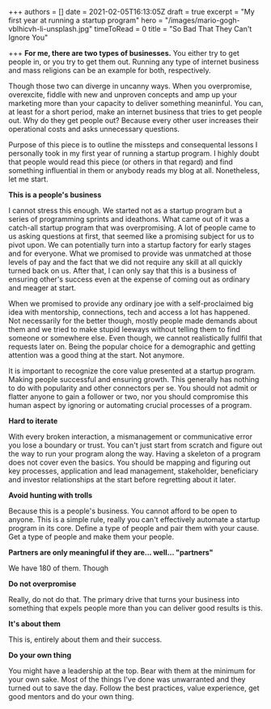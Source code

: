 +++
authors = []
date = 2021-02-05T16:13:05Z
draft = true
excerpt = "My first year at running a startup program"
hero = "/images/mario-gogh-vblhicvh-li-unsplash.jpg"
timeToRead = 0
title = "So Bad That They Can't Ignore You"

+++
**For me, there are two types of businesses.** You either try to get people in, or you try to get them out. Running any type of internet business and mass religions can be an example for both, respectively.

Though those two can diverge in uncanny ways. When you overpromise, overexcite, fiddle with new and unproven concepts and amp up your marketing more than your capacity to deliver something meaninful. You can, at least for a short period, make an internet business that tries to get people out. Why do they get people out? Because every other user increases their operational costs and asks unnecessary questions.

Purpose of this piece is to outline the missteps and consequental lessons I personally took in my first year of running a startup program. I highly doubt that people would read this piece (or others in that regard) and find something influential in them or anybody reads my blog at all. Nonetheless, let me start.

**This is a people's business**

I cannot stress this enough. We started not as a startup program but a series of programming sprints and ideathons. What came out of it was a catch-all startup program that was overpromising. A lot of people came to us asking questions at first, that seemed like a promising subject for us to pivot upon. We can potentially turn into a startup factory for early stages and for everyone. What we promised to provide was unmatched at those levels of pay and the fact that we did not require any skill at all quickly turned back on us. After that, I can only say that this is a business of ensuring other's success even at the expense of coming out as ordinary and meager at start.

When we promised to provide any ordinary joe with a self-proclaimed big idea with mentorship, connections, tech and access a lot has happened. Not necessarily for the better though, mostly people made demands about them and we tried to make stupid leeways without telling them to find someone or somewhere else. Even though, we cannot realistically fullfil that requests later on. Being the popular choice for a demographic and getting attention was a good thing at the start. Not anymore.

It is important to recognize the core value presented at a startup program. Making people successful and ensuring growth. This generally has nothing to do with popularity and other connectors per se. You should not admit or flatter anyone to gain a follower or two, nor you should compromise this human aspect by ignoring or automating crucial processes of a program.

**Hard to iterate**

With every broken interaction, a mismanagement or communicative error you lose a boundary or trust. You can't just start from scratch and figure out the way to run your program along the way. Having a skeleton of a program does not cover even the basics. You should be mapping and figuring out key processes, application and lead management, stakeholder, beneficiary and investor relationships at the start before regretting about it later.

**Avoid hunting with trolls**

Because this is a people's business. You cannot afford to be open to anyone. This is a simple rule, really you can't effectively automate a startup program in its core. Define a type of people and pair them with your cause. Get a type of people and make them your people.

**Partners are only meaningful if they are... well... "partners"**

We have 180 of them. Though

**Do not overpromise**

Really, do not do that. The primary drive that turns your business into something that expels people more than you can deliver good results is this.

**It's about them**

This is, entirely about them and their success.

**Do your own thing**

You might have a leadership at the top. Bear with them at the minimum for your own sake. Most of the things I've done was unwarranted and they turned out to save the day. Follow the best practices, value experience, get good mentors and do your own thing.